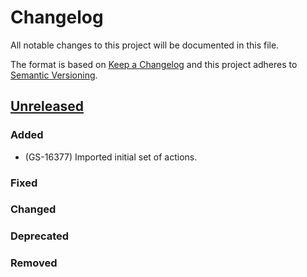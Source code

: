 # Changelog
All notable changes to this project will be documented in this file.

The format is based on [Keep a Changelog](http://keepachangelog.com/en/1.0.0/)
and this project adheres to [Semantic Versioning](http://semver.org/spec/v2.0.0.html).

## [Unreleased]
### Added
- (GS-16377) Imported initial set of actions.

### Fixed

### Changed

### Deprecated

### Removed

[Unreleased]: https://github.com/mindjolt/uc-actions/tree/HEAD
